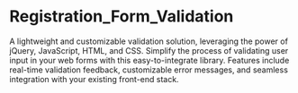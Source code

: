 # Registration_Form_Validation
A lightweight and customizable validation solution, leveraging the power of jQuery, JavaScript, HTML, and CSS. Simplify the process of validating user input in your web forms with this easy-to-integrate library. Features include real-time validation feedback, customizable error messages, and seamless integration with your existing front-end stack.
